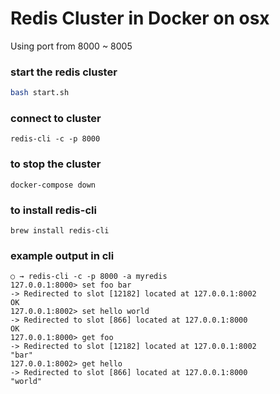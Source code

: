 # Redis Cluster in Docker on osx

Using port from 8000 ~ 8005

### start the redis cluster

```bash
bash start.sh
```

### connect to cluster

```
redis-cli -c -p 8000
```

### to stop the cluster
```
docker-compose down
```

### to install redis-cli 
```
brew install redis-cli
```

### example output in cli

```
○ → redis-cli -c -p 8000 -a myredis
127.0.0.1:8000> set foo bar
-> Redirected to slot [12182] located at 127.0.0.1:8002
OK
127.0.0.1:8002> set hello world
-> Redirected to slot [866] located at 127.0.0.1:8000
OK
127.0.0.1:8000> get foo
-> Redirected to slot [12182] located at 127.0.0.1:8002
"bar"
127.0.0.1:8002> get hello
-> Redirected to slot [866] located at 127.0.0.1:8000
"world"
```

